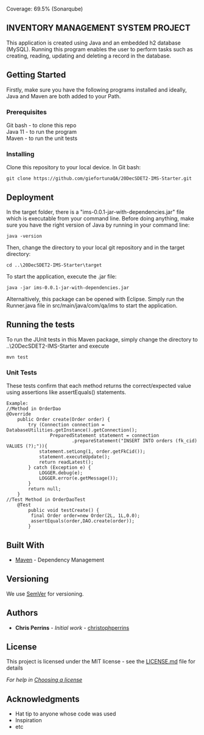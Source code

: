 Coverage: 69.5% (Sonarqube)
## INVENTORY MANAGEMENT SYSTEM PROJECT

This application is created using Java and an embedded h2 database (MySQL). Running this program enables the user to perform tasks such as creating, reading, updating and deleting a record in the database.

## Getting Started

Firstly, make sure you have the following programs installed and ideally, Java and Maven are both added to your Path.

### Prerequisites

Git bash - to clone this repo <br />
Java 11 - to run the program <br />
Maven  - to run the unit tests 

### Installing

Clone this repository to your local device. In Git bash:

```
git clone https://github.com/giefortunaQA/20DecSDET2-IMS-Starter.git
```

## Deployment

In the target folder, there is a "ims-0.0.1-jar-with-dependencies.jar" file which is executable from your command line. 
Before doing anything, make sure you have the right version of Java by running in your command line:
```
java -version
```

Then, change the directory to your local git repository and in the target directory:
```
cd ..\20DecSDET2-IMS-Starter\target
```

To start the application, execute the .jar file:
```
java -jar ims-0.0.1-jar-with-dependencies.jar
```

Alternaltively, this package can be opened with Eclipse. Simply run the Runner.java file in src/main/java/com/qa/ims to start the application.

## Running the tests

To run the JUnit tests in this Maven package, simply change the directory to ..\20DecSDET2-IMS-Starter and execute
```
mvn test
```

### Unit Tests 

These tests confirm that each method returns the correct/expected value using assertions like assertEquals() statements. 

```
Example:
//Method in OrderDao
@Override
	public Order create(Order order) {
	    try (Connection connection = DatabaseUtilities.getInstance().getConnection();
                PreparedStatement statement = connection
                        .prepareStatement("INSERT INTO orders (fk_cid) VALUES (?);")){
            statement.setLong(1, order.getFkCid());
            statement.executeUpdate();
            return readLatest();
        } catch (Exception e) {
        	LOGGER.debug(e);
        	LOGGER.error(e.getMessage());
        }
        return null;
	}
//Test Method in OrderDaoTest
	@Test
	    public void testCreate() {
		 final Order order=new Order(2L, 1L,0.0);
		 assertEquals(order,DAO.create(order));
	    }
```

## Built With

* [Maven](https://maven.apache.org/) - Dependency Management

## Versioning

We use [SemVer](http://semver.org/) for versioning.

## Authors

* **Chris Perrins** - *Initial work* - [christophperrins](https://github.com/christophperrins)

## License

This project is licensed under the MIT license - see the [LICENSE.md](LICENSE.md) file for details 

*For help in [Choosing a license](https://choosealicense.com/)*

## Acknowledgments

* Hat tip to anyone whose code was used
* Inspiration
* etc
